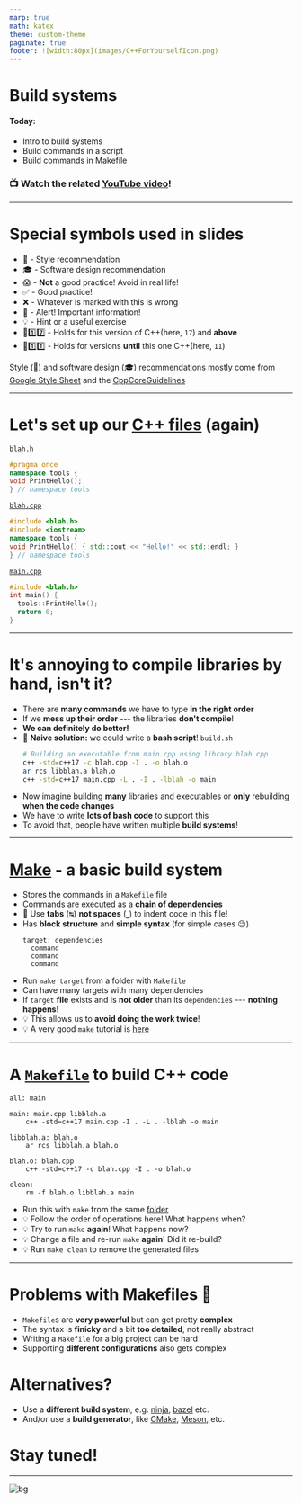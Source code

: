 ```yaml
---
marp: true
math: katex
theme: custom-theme
paginate: true
footer: ![width:80px](images/C++ForYourselfIcon.png)
---
```


# Build systems

#### Today:
- Intro to build systems
- Build commands in a script
- Build commands in Makefile

### 📺 Watch the related [YouTube video](https://youtu.be/kbk4DphsYPU)!

---
# Special symbols used in slides
- 🎨 - Style recommendation
- 🎓 - Software design recommendation
- 😱 - **Not** a good practice! Avoid in real life!
- ✅ - Good practice!
- ❌ - Whatever is marked with this is wrong
- 🚨 - Alert! Important information!
- 💡 - Hint or a useful exercise
- 🔼1️⃣7️⃣ - Holds for this version of C++(here, `17`) and **above**
- 🔽1️⃣1️⃣ - Holds for versions **until** this one C++(here, `11`)

Style (🎨) and software design (🎓) recommendations mostly come from [Google Style Sheet](https://google.github.io/styleguide/cppguide.html) and the [CppCoreGuidelines](https://isocpp.github.io/CppCoreGuidelines/CppCoreGuidelines)

---
# Let's set up our [C++ files](code/make/simple_build) (again)
[`blah.h`](code/make/simple_build/blah.h)
<!--
`CPP_COPY_SNIPPET` make_simple/blah.h
-->
```cpp
#pragma once
namespace tools {
void PrintHello();
} // namespace tools
```

[`blah.cpp`](code/make/simple_build/blah.cpp)
<!--
`CPP_COPY_SNIPPET` make_simple/blah.cpp
-->
```cpp
#include <blah.h>
#include <iostream>
namespace tools {
void PrintHello() { std::cout << "Hello!" << std::endl; }
} // namespace tools
```

[`main.cpp`](code/make/simple_build/main.cpp)
<!--
`CPP_COPY_SNIPPET` make_simple/main.cpp
`CPP_RUN_CMD` CWD:make_simple c++ -std=c++17 -c blah.cpp -I . -o blah.o && ar rcs libblah.a blah.o && c++ -std=c++17 main.cpp -L . -I . -lblah -o main
-->
```cpp
#include <blah.h>
int main() {
  tools::PrintHello();
  return 0;
}
```

---
# It's annoying to compile libraries by hand, isn't it?
- There are **many commands** we have to type **in the right order**
- If we **mess up their order** --- the libraries **don't compile**!
- **We can definitely do better!**
- :thinking: **Naive solution:** we could write a **bash script**!
  `build.sh`<br>
  <!--
  `CPP_COPY_SNIPPET` make_simple/build.sh
  `CPP_RUN_CMD` CWD:make_simple bash build.sh
  -->
  ```bash
  # Building an executable from main.cpp using library blah.cpp
  c++ -std=c++17 -c blah.cpp -I . -o blah.o
  ar rcs libblah.a blah.o
  c++ -std=c++17 main.cpp -L . -I . -lblah -o main
  ```
- Now imagine building **many** libraries and executables
  or **only** rebuilding **when the code changes**
- We have to write **lots of bash code** to support this
- To avoid that, people have written multiple **build systems**!

---
# [Make](https://www.gnu.org/software/make/) - a basic build system
- Stores the commands in a `Makefile` file
- Commands are executed as a **chain of dependencies**
- 🚨 Use **tabs** (<kbd>↹</kbd>) **not spaces** (<kbd>⎵</kbd>) to indent code in this file!
- Has **block structure** and **simple syntax** (for simple cases :wink:)<br>
  <!--
  `CPP_SKIP_SNIPPET`
  -->
  ```make
  target: dependencies
    command
    command
    command
  ```
- Run `make target` from a folder with `Makefile`
- Can have many targets with many dependencies
- If `target` **file** exists and is **not older** than its `dependencies` --- **nothing happens**!
- :bulb: This allows us to **avoid doing the work twice**!
- :bulb: A very good `make` tutorial is [here](https://web.archive.org/web/20230826174108/https://makefiletutorial.com/)

---
# A [`Makefile`](code/make/simple_build/Makefile) to build C++ code
<!--
`CPP_COPY_SNIPPET` make_simple/Makefile
`CPP_RUN_CMD` CWD:make_simple make
-->
```make
all: main

main: main.cpp libblah.a
	c++ -std=c++17 main.cpp -I . -L . -lblah -o main

libblah.a: blah.o
	ar rcs libblah.a blah.o

blah.o: blah.cpp
	c++ -std=c++17 -c blah.cpp -I . -o blah.o

clean:
	rm -f blah.o libblah.a main
```
- Run this with `make` from the same [folder](code/make/simple_build/)
- :bulb: Follow the order of operations here! What happens when?
- :bulb: Try to run `make` **again**! What happens now?
- :bulb: Change a file and re-run `make` **again**! Did it re-build?
- :bulb: Run `make clean` to remove the generated files

---
# Problems with Makefiles :thinking:
- `Makefile`s are **very powerful** but can get pretty **complex**
- The syntax is **finicky** and a bit **too detailed**, not really abstract
- Writing a `Makefile` for a big project can be hard
- Supporting **different configurations** also gets complex

# Alternatives?
- Use a **different build system**, e.g. [ninja](https://ninja-build.org), [bazel](https://bazel.build) etc.
- And/or use a **build generator**, like [CMake](https://cmake.org), [Meson](https://mesonbuild.com/Tutorial.html), etc.

# Stay tuned!

---

![bg](https://fakeimg.pl/1280x1024/226699/fff/?text=Good%20luck!&font=bebas)
